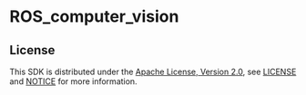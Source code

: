# ROS_computer_vision


## License
This SDK is distributed under the [Apache License, Version 2.0](https://www.apache.org/licenses/LICENSE-2.0), see [LICENSE](https://github.com/RonaldsonBellande/ROS_computer_vision/blob/master/LICENSE) and [NOTICE](https://github.com/RonaldsonBellande/ROS_computer_vision/blob/master/LICENSE) for more information.
